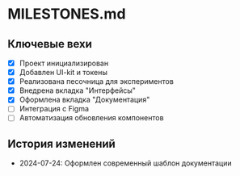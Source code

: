# MILESTONES.md

## Ключевые вехи
- [x] Проект инициализирован
- [x] Добавлен UI-kit и токены
- [x] Реализована песочница для экспериментов
- [x] Внедрена вкладка "Интерфейсы"
- [x] Оформлена вкладка "Документация"
- [ ] Интеграция с Figma
- [ ] Автоматизация обновления компонентов

## История изменений
- 2024-07-24: Оформлен современный шаблон документации 